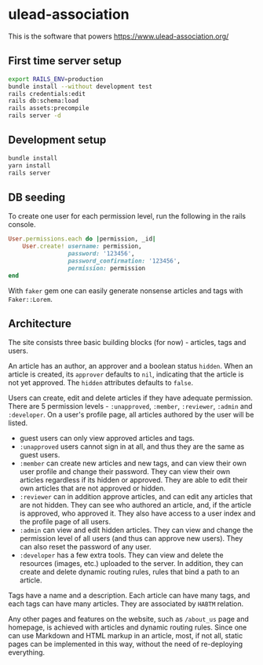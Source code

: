 # ulead-association
This is the software that powers https://www.ulead-association.org/

## First time server setup
```sh
export RAILS_ENV=production
bundle install --without development test
rails credentials:edit
rails db:schema:load
rails assets:precompile
rails server -d
```

## Development setup
```sh
bundle install
yarn install
rails server
```

## DB seeding
To create one user for each permission level, run the following in the rails console.
```ruby
User.permissions.each do |permission, _id|
    User.create! username: permission,
                 password: '123456',
                 password_confirmation: '123456',
                 permission: permission
end
```

With `faker` gem one can easily generate nonsense articles and tags with `Faker::Lorem`.

## Architecture
The site consists three basic building blocks (for now) - articles, tags and users.

An article has an author, an approver and a boolean status `hidden`. When an article
is created, its `approver` defaults to `nil`, indicating that the article is not yet
approved. The `hidden` attributes defaults to `false`.

Users can create, edit and delete articles if they have adequate permission. There
are 5 permission levels - `:unapproved`, `:member`, `:reviewer`, `:admin` and
`:developer`. On a user's profile page, all articles authored by the user will be listed.

- guest users can only view approved articles and tags.  
- `:unapproved` users cannot sign in at all, and thus they are the same as guest users.  
- `:member` can create new articles and new tags, and can view their own user profile
and change their password. They can view their own articles regardless if its hidden
or approved. They are able to edit their own articles that are not approved or hidden.  
- `:reviewer` can in addition approve articles, and can edit any articles that are not
hidden. They can see who authored an article, and, if the article is approved, who
approved it. They also have access to a user index and the profile page of all users.  
- `:admin` can view and edit hidden articles. They can view and change the permission
level of all users (and thus can approve new users). They can also reset the password
of any user.  
- `:developer` has a few extra tools. They can view and delete the resources (images, etc.)
uploaded to the server. In addition, they can create and delete dynamic routing rules,
rules that bind a path to an article.

Tags have a name and a description. Each article can have many tags, and each tags
can have many articles. They are associated by `HABTM` relation.

Any other pages and features on the website, such as `/about_us` page and homepage,
is achieved with articles and dynamic routing rules. Since one can use Markdown and HTML
markup in an article, most, if not all, static pages can be implemented in this way,
without the need of re-deploying everything.
